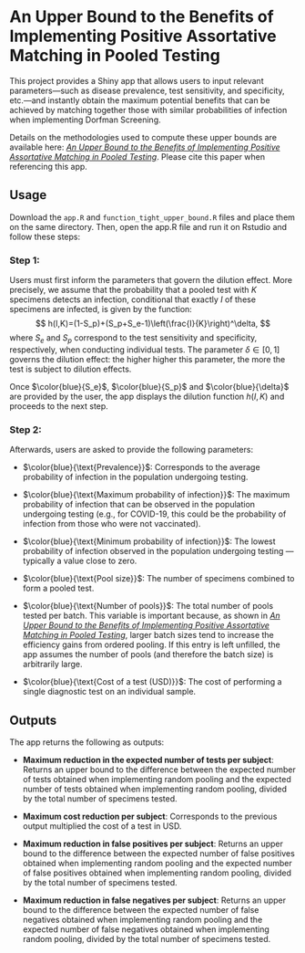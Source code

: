 # An Upper Bound to the Benefits of Implementing Positive Assortative Matching in Pooled Testing
This project provides a Shiny app that allows users to input relevant parameters—such as disease prevalence, test sensitivity, and specificity, etc.—and instantly obtain the maximum potential benefits that can be achieved by matching together those with similar probabilities of infection when implementing Dorfman Screening.

Details on the methodologies used to compute these upper bounds are available here: [*An Upper Bound to the Benefits of Implementing Positive Assortative Matching in Pooled Testing*](https://ssrn.com/abstract=4779050). Please cite this paper when referencing this app.




## Usage

Download the ``app.R`` and ``function_tight_upper_bound.R`` files and place them on the same directory. Then, open the app.R file and run it on Rstudio and follow these steps:

### Step 1:

Users must first inform the parameters that govern the dilution effect. More precisely, we assume that the probability that a pooled test with $K$ specimens detects an infection, conditional that exactly $I$ of these specimens are infected, is given by the function:
$$
h(I,K)=(1-S_p)+(S_p+S_e-1)\left(\frac{I}{K}\right)^\delta,
$$
where $S_e$ and $S_p$ correspond to the test sensitivity and specificity, respectively, when conducting individual tests. The parameter $\delta\in[0,1]$ governs the dilution effect: the higher higher this parameter, the more the test is subject to dilution effects.

Once $\color{blue}{S_e}$, $\color{blue}{S_p}$ and $\color{blue}{\delta}$ are provided by the user, the app displays the dilution function $h(I,K)$ and proceeds to the next step.

### Step 2:

Afterwards, users are asked to provide the following parameters:


- $\color{blue}{\text{Prevalence}}$: Corresponds to the average probability of infection in the population undergoing testing.

- $\color{blue}{\text{Maximum probability of infection}}$: The maximum probability of infection that can be observed in the population undergoing testing (e.g., for COVID-19, this could be the probability of infection from those who were not vaccinated).

- $\color{blue}{\text{Minimum probability of infection}}$: The lowest probability of infection observed in the population undergoing testing — typically a value close to zero.

- $\color{blue}{\text{Pool size}}$: The number of specimens combined to form a pooled test.

- $\color{blue}{\text{Number of pools}}$: The total number of pools tested per batch. This variable is important because, as shown in [*An Upper Bound to the Benefits of Implementing Positive Assortative Matching in Pooled Testing*](https://ssrn.com/abstract=4779050),  larger batch sizes tend to increase the efficiency gains from ordered pooling. If this entry is left unfilled, the app assumes the number of pools (and therefore the batch size) is arbitrarily large.

- $\color{blue}{\text{Cost of a test (USD)}}$: The cost of performing a single diagnostic test on an individual sample.

## Outputs
The app returns the following as outputs:

- **Maximum reduction in the expected number of tests per subject**: Returns an upper bound to the difference between the expected number of tests obtained when implementing random pooling and the expected number of tests obtained when implementing random pooling, divided by the total number of specimens tested.

- **Maximum cost reduction per subject**:  Corresponds to the previous output multiplied the cost of a test in USD.

- **Maximum reduction in false positives per subject**:  Returns an upper bound to the difference between the expected number of false positives obtained when implementing random pooling and the expected number of false positives obtained when implementing random pooling, divided by the total number of specimens tested.

- **Maximum reduction in false negatives per subject**:  Returns an upper bound to the difference between the expected number of false negatives obtained when implementing random pooling and the expected number of false negatives obtained when implementing random pooling, divided by the total number of specimens tested.

